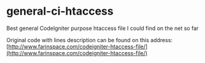 # general-ci-htaccess
Best general CodeIgniter purpose htaccess file I could find on the net so far

Original code with lines description can be found on this address:
[http://www.farinspace.com/codeigniter-htaccess-file/](http://www.farinspace.com/codeigniter-htaccess-file/)
